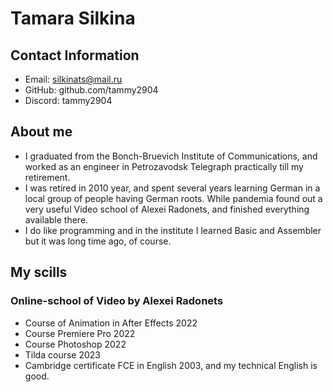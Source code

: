 # Tamara Silkina
## Contact Information
* Email: silkinats@mail.ru
* GitHub: github.com/tammy2904
* Discord: tammy2904
## About me
+ I graduated from the Bonch-Bruevich Institute of Communications, and worked as an engineer in Petrozavodsk Telegraph practically till my retirement.
+ I was retired in 2010 year, and spent several years learning German in a local group of people having German roots. While pandemia found out a very useful Video school of Alexei Radonets, and finished everything available there.
+ I do like programming and in the institute I learned Basic and Assembler but it was long time ago, of course.
## My scills
### Online-school of Video by Alexei Radonets
* Course of Animation in After Effects 2022
* Course Premiere Pro 2022
* Course Photoshop 2022
* Tilda course 2023
* Cambridge certificate FCE in English 2003, and my technical English is good.